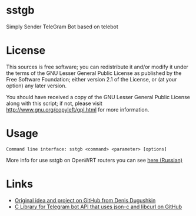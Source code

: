 sstgb
=====

Simply Sender TeleGram Bot based on telebot


License
=======

This sources is free software; you can redistribute it and/or modify it under the terms of
the GNU Lesser General Public License as published by the Free Software Foundation;
either version 2.1 of the License, or (at your option) any later version.

You should have received a copy of the GNU Lesser General Public License along with this
script; if not, please visit http://www.gnu.org/copyleft/gpl.html for more information.


Usage
=====

`Command line interface: sstgb <command> <parameter> [options]`

More info for use sstgb on OpenWRT routers you can see [here (Russian)](http://zftlab.org)


Links
=====

* [Original idea and project on GitHub from Denis Dugushkin](https://github.com/denzen84/sstgb)
* [C Library for Telegram bot API that uses json-c and libcurl on GitHub](https://github.com/smartnode/telebot)


